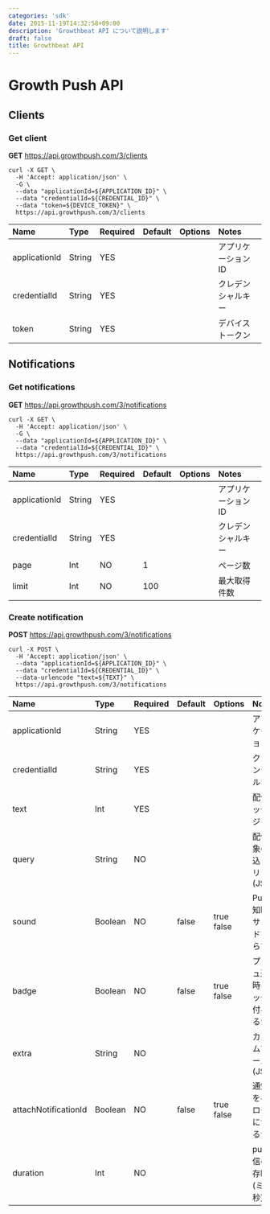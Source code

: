 ```yaml
---
categories: 'sdk'
date: 2015-11-19T14:32:58+09:00
description: 'Growthbeat API について説明します'
draft: false
title: Growthbeat API
---
```


# Growth Push API

## Clients

### Get client

**GET** https://api.growthpush.com/3/clients

```
curl -X GET \
  -H 'Accept: application/json' \
  -G \
  --data "applicationId=${APPLICATION_ID}" \
  --data "credentialId=${CREDENTIAL_ID}" \
  --data "token=${DEVICE_TOKEN}" \
  https://api.growthpush.com/3/clients
```

|Name|Type|Required|Default|Options|Notes|
|:--|:--|:--|:--|:--|:--|
| applicationId | String | YES ||| アプリケーションID |
| credentialId | String | YES ||| クレデンシャルキー |
| token | String | YES ||| デバイストークン |

## Notifications

### Get notifications

**GET** https://api.growthpush.com/3/notifications

```
curl -X GET \
  -H 'Accept: application/json' \
  -G \
  --data "applicationId=${APPLICATION_ID}" \
  --data "credentialId=${CREDENTIAL_ID}" \
  https://api.growthpush.com/3/notifications
```

|Name|Type|Required|Default|Options|Notes|
|:--|:--|:--|:--|:--|:--|
| applicationId | String | YES ||| アプリケーションID |
| credentialId | String | YES ||| クレデンシャルキー |
| page | Int | NO | 1 || ページ数 |
| limit | Int | NO | 100 || 最大取得件数 |

### Create notification

**POST** https://api.growthpush.com/3/notifications

```
curl -X POST \
  -H 'Accept: application/json' \
  --data "applicationId=${APPLICATION_ID}" \
  --data "credentialId=${CREDENTIAL_ID}" \
  --data-urlencode "text=${TEXT}" \
  https://api.growthpush.com/3/notifications
```

|Name|Type|Required|Default|Options|Notes|
|:--|:--|:--|:--|:--|:--|
| applicationId | String | YES ||| アプリケーションID |
| credentialId | String | YES ||| クレデンシャルキー |
| text | Int | YES ||| 配信メッセージ |
| query | String | NO ||| 配信対象の絞込クエリ(JSON) |
| sound | Boolean | NO |false| true<br>false| Push通知時のサウンドを鳴らすか |
| badge | Boolean | NO |false| true<br>false| プッシュ通知時にバッヂを付与するか |
| extra | String | NO ||| カスタムフイールド(JSON) |
| attachNotificationId | Boolean | NO |false| true<br>false| 通知IDをペイロードに含めるか |
| duration | Int | NO ||| push配信の生存時間(ミリ秒) |
